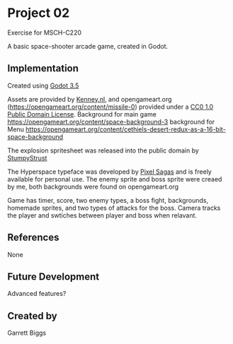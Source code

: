 # Project 02

Exercise for MSCH-C220

A basic space-shooter arcade game, created in Godot.

## Implementation

Created using [Godot 3.5](https://godotengine.org/download)

Assets are provided by [Kenney.nl](https://kenney.nl/assets/space-shooter-extension), and opengameart.org (https://opengameart.org/content/missile-0)
provided under a [CC0 1.0 Public Domain License](https://creativecommons.org/publicdomain/zero/1.0/).
Background for main game https://opengameart.org/content/space-background-3
background for Menu https://opengameart.org/content/cethiels-desert-redux-as-a-16-bit-space-background

The explosion spritesheet was released into the public domain by [StumpyStrust](https://opengameart.org/content/explosion-sheet)

The Hyperspace typeface was developed by [Pixel Sagas](https://www.dafont.com/hyperspace.font) and is freely available for personal use.
The enemy sprite and boss sprite were creaed by me,
both backgrounds were found on opengameart.org

Game has timer, score, two enemy types, a boss fight, backgrounds, homemade sprites, and two types of attacks for the boss. Camera tracks the player and swtiches between player and boss when relavant. 
## References
None

## Future Development
Advanced features?

## Created by
Garrett Biggs
```
